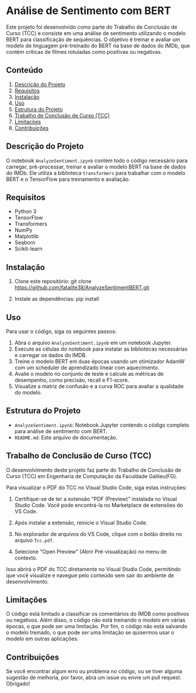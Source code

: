 # Análise de Sentimento com BERT

Este projeto foi desenvolvido como parte do Trabalho de Conclusão de Curso (TCC) e consiste em uma análise de sentimento utilizando o modelo BERT para classificação de sequências. O objetivo é treinar e avaliar um modelo de linguagem pré-treinado do BERT na base de dados do IMDb, que contém críticas de filmes rotuladas como positivas ou negativas.

## Conteúdo

1. [Descrição do Projeto](#descrição-do-projeto)
2. [Requisitos](#requisitos)
3. [Instalação](#instalação)
4. [Uso](#uso)
5. [Estrutura do Projeto](#estrutura-do-projeto)
6. [Trabalho de Conclusão de Curso (TCC)](#trabalho-de-conclusão-de-curso-tcc)
7. [Limitações](#limitações)
8. [Contribuições](#contribuições)

## Descrição do Projeto

O notebook `AnalyzeSentiment.ipynb` contém todo o código necessário para carregar, pré-processar, treinar e avaliar o modelo BERT na base de dados do IMDb. Ele utiliza a biblioteca `transformers` para trabalhar com o modelo BERT e o TensorFlow para treinamento e avaliação.

## Requisitos

- Python 3
- TensorFlow
- Transformers
- NumPy
- Matplotlib
- Seaborn
- Scikit-learn

## Instalação

1. Clone este repositório:
  git clone https://github.com/fatalite38/AnalyzeSentimentBERT.git

2. Instale as dependências:
   pip install
   

## Uso

Para usar o código, siga os seguintes passos:

1. Abra o arquivo `AnalyzeSentiment.ipynb` em um notebook Jupyter.
2. Execute as células do notebook para instalar as bibliotecas necessárias e carregar os dados do IMDB.
3. Treine o modelo BERT em duas épocas usando um otimizador AdamW com um scheduler de aprendizado linear com aquecimento.
4. Avalie o modelo no conjunto de teste e calcule as métricas de desempenho, como precisão, recall e F1-score.
5. Visualize a matriz de confusão e a curva ROC para avaliar a qualidade do modelo.


## Estrutura do Projeto

- `AnalyzeSentiment.ipynb`: Notebook Jupyter contendo o código completo para análise de sentimento com BERT.
- `README.md`: Este arquivo de documentação.
  

## Trabalho de Conclusão de Curso (TCC)

O desenvolvimento deste projeto faz parte do Trabalho de Conclusão de Curso (TCC) em Engenharia de Computação da Faculdade Galileu(FG).

Para visualizar o PDF do TCC no Visual Studio Code, siga estas instruções:

1. Certifique-se de ter a extensão "PDF (Preview)" instalada no Visual Studio Code. Você pode encontrá-la no Marketplace de extensões do VS Code.

2. Após instalar a extensão, reinicie o Visual Studio Code.

3. No explorador de arquivos do VS Code, clique com o botão direito no arquivo `Tcc.pdf`.

4. Selecione "Open Preview" (Abrir Pré-visualização) no menu de contexto.

Isso abrirá o PDF do TCC diretamente no Visual Studio Code, permitindo que você visualize e navegue pelo conteúdo sem sair do ambiente de desenvolvimento.


## Limitações

O código está limitado a classificar os comentários do IMDB como positivos ou negativos. Além disso, o código não está treinando o modelo em várias épocas, o que pode ser uma limitação. Por fim, o código não está salvando o modelo treinado, o que pode ser uma limitação se quisermos usar o modelo em outras aplicações.


## Contribuições

Se você encontrar algum erro ou problema no código, ou se tiver alguma sugestão de melhoria, por favor, abra um issue ou envie um pull request. Obrigado!


